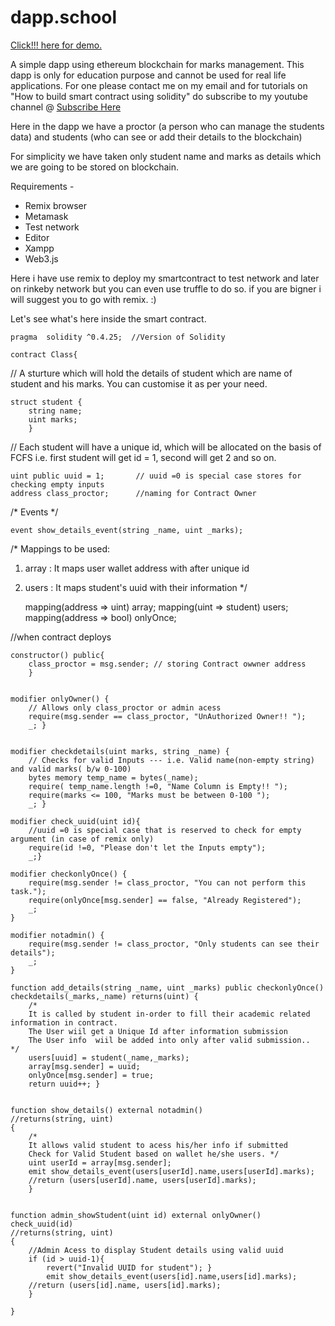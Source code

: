 # dapp.school

<a href="https://hakkerska.github.io/"> Click!!! here for demo.</a>

A simple dapp using ethereum blockchain for marks management. This dapp is only for education purpose and cannot be used for real life applications. For one please contact me on my email and for tutorials on "How to build smart contract using solidity" do subscribe to my youtube channel @ <a href="https://www.youtube.com/channel/UC8hfIQCICRpu-6UW28waDzw">Subscribe Here</a>

Here in the dapp we have a proctor (a person who can manage the students data) and students (who can see or add their details to the blockchain)

For simplicity we have taken only student name and marks as details which we are going to be stored on blockchain.


Requirements - 
- Remix browser
- Metamask 
- Test network
- Editor
- Xampp 
- Web3.js 

Here i have use remix to deploy my smartcontract to test network and later on rinkeby network but you can even use truffle to do so.
if you are bigner i will suggest you to go with remix. :)


Let's see what's here inside the smart contract.



    pragma  solidity ^0.4.25;  //Version of Solidity

    contract Class{


// A sturture which will hold the details of student which are name of student and his marks. You can customise it as per your need.


    struct student {
        string name;
        uint marks;
        }
    

// Each student will have a unique id, which will be allocated on the basis of FCFS i.e. first student will get id = 1, second will get 2 and so on. 
    
    uint public uuid = 1;       // uuid =0 is special case stores for checking empty inputs
    address class_proctor;      //naming for Contract Owner
    
/* Events */
    

    event show_details_event(string _name, uint _marks);
    
/*
Mappings to be used:
1. array : It maps user wallet address with after unique id
2. users : It maps student's uuid with their information 
*/    
    
    
    mapping(address => uint) array;
    mapping(uint => student) users;
    mapping(address => bool) onlyOnce;
    
    
//when contract deploys
    
    constructor() public{
        class_proctor = msg.sender; // storing Contract owwner address 
        }
    
   
    modifier onlyOwner() {
        // Allows only class_proctor or admin acess
        require(msg.sender == class_proctor, "UnAuthorized Owner!! ");
        _; }
    
    
    modifier checkdetails(uint marks, string _name) {
        // Checks for valid Inputs --- i.e. Valid name(non-empty string) and valid marks( b/w 0-100)
        bytes memory temp_name = bytes(_name);
        require( temp_name.length !=0, "Name Column is Empty!! ");
        require(marks <= 100, "Marks must be between 0-100 ");
        _; }
        
    modifier check_uuid(uint id){
        //uuid =0 is special case that is reserved to check for empty argument (in case of remix only)
        require(id !=0, "Please don't let the Inputs empty");
        _;}
        
    modifier checkonlyOnce() {
        require(msg.sender != class_proctor, "You can not perform this task.");
        require(onlyOnce[msg.sender] == false, "Already Registered");
        _;
    }    
    
    modifier notadmin() {
        require(msg.sender != class_proctor, "Only students can see their details");
        _;
    }
    
    function add_details(string _name, uint _marks) public checkonlyOnce() checkdetails(_marks,_name) returns(uint) {
        /*
        It is called by student in-order to fill their academic related information in contract.
        The User wiil get a Unique Id after information submission
        The User info  wiil be added into only after valid submission..  */
        users[uuid] = student(_name,_marks);
        array[msg.sender] = uuid;
        onlyOnce[msg.sender] = true;
        return uuid++; }
        
    
    function show_details() external notadmin()
    //returns(string, uint)
    {
        /* 
        It allows valid student to acess his/her info if submitted
        Check for Valid Student based on wallet he/she users. */
        uint userId = array[msg.sender];
        emit show_details_event(users[userId].name,users[userId].marks);
        //return (users[userId].name, users[userId].marks);
        }

    
    function admin_showStudent(uint id) external onlyOwner() check_uuid(id)
    //returns(string, uint)
    {
        //Admin Acess to display Student details using valid uuid
        if (id > uuid-1){
            revert("Invalid UUID for student"); }
            emit show_details_event(users[id].name,users[id].marks);
        //return (users[id].name, users[id].marks); 
        }
    
    }



    